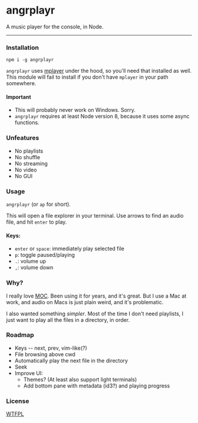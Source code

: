 # angrplayr

A music player for the console, in Node.

--------

### Installation

`npm i -g angrplayr`

`angrplayr` uses [mplayer](http://www.mplayerhq.hu/design7/dload.html) under the
hood, so you'll need that installed as well. This module will fail to install if
you don't have `mplayer` in your path somewhere.

#### Important

* This will probably never work on Windows. Sorry.
* `angrplayr` requires at least Node version 8, because it uses some async
  functions.

### Unfeatures

* No playlists
* No shuffle
* No streaming
* No video
* No GUI

### Usage

`angrplayr` (or `ap` for short).

This will open a file explorer in your terminal. Use arrows to find an audio
file, and hit `enter` to play.

#### Keys:

* `enter` or `space`: immediately play selected file
* `p`: toggle paused/playing
* `.`: volume up
* `,`: volume down

### Why?

I really love [MOC](https://github.com/jonsafari/mocp). Been using it for years,
and it's great. But I use a Mac at work, and audio on Macs is just plain weird,
and it's problematic.

I also wanted something _simpler_. Most of the time I don't need playlists, I
just want to play all the files in a directory, in order.

### Roadmap

* Keys -- next, prev, vim-like(?)
* File browsing above cwd
* Automatically play the next file in the directory
* Seek
* Improve UI:
  * Themes? (At least also support light terminals)
  * Add bottom pane with metadata (id3?) and playing progress

### License

[WTFPL](LICENSE.md)

